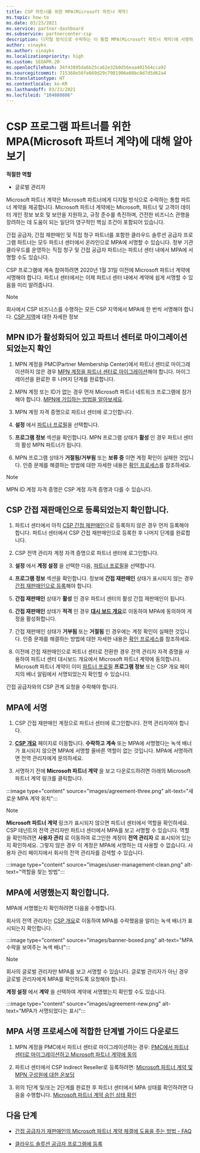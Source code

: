 ```yaml
---
title: CSP 파트너를 위한 MPA(Microsoft 파트너 계약)
ms.topic: how-to
ms.date: 03/23/2021
ms.service: partner-dashboard
ms.subservice: partnercenter-csp
description: 디지털 방식으로 수락하는 이 통합 MPA(Microsoft 파트너 계약)에 서명하고 확인하기 위한 Microsoft CSP 파트너 요구 사항에 대해 알아봅니다.
author: vinayks
ms.author: vinayks
ms.localizationpriority: high
ms.custom: SEOAPR.20
ms.openlocfilehash: 34f43895da6b25ca62e32b0d56eaa401564cca92
ms.sourcegitcommit: 715368e56fe669d29c7981906e08bc8d7d5d62a4
ms.translationtype: HT
ms.contentlocale: ko-KR
ms.lasthandoff: 03/23/2021
ms.locfileid: "104880806"
---
```

# <a name="learn-about-the-microsoft-partner-agreement-mpa-for-csp-program-partners"></a>CSP 프로그램 파트너를 위한 MPA(Microsoft 파트너 계약)에 대해 알아보기

**적절한 역할**

- 글로벌 관리자

Microsoft 파트너 계약은 Microsoft 파트너에게 디지털 방식으로 수락하는 통합 파트너 계약을 제공합니다. Microsoft 파트너 계약에는 Microsoft, 파트너 및 고객이 데이터 개인 정보 보호 및 보안을 지원하고, 규정 준수를 촉진하며, 건전한 비즈니스 관행을 장려하는 데 도움이 되는 일단의 영구적인 핵심 조건이 포함되어 있습니다.

간접 공급자, 간접 재판매인 및 직접 청구 파트너를 포함한 클라우드 솔루션 공급자 프로그램 파트너는 모두 파트너 센터에서 온라인으로 MPA에 서명할 수 있습니다. 정부 기관 클라우드를 운영하는 직접 청구 및 간접 공급자 파트너는 파트너 센터 내에서 MPA에 서명할 수도 있습니다.

CSP 프로그램에 계속 참여하려면 2020년 1월 31일 이전에 Microsoft 파트너 계약에 서명해야 합니다. 파트너 센터에서는 이제 파트너 센터 내에서 계약에 쉽게 서명할 수 있음을 미리 알려줍니다.

>[!NOTE]
>회사에서 CSP 비즈니스를 수행하는 모든 CSP 지역에서 MPA에 한 번씩 서명해야 합니다. [CSP 지역](regional-authorization-overview.md)에 대한 자세한 정보 

## <a name="verify-your-mpn-id-is-active-and-migrated-to-partner-center"></a>MPN ID가 활성화되어 있고 파트너 센터로 마이그레이션되었는지 확인

1. MPN 계정을 PMC(Partner Membership Center)에서 파트너 센터로 마이그레이션하지 않은 경우 [MPN 계정을 파트너 센터로 마이그레이션](move-pmc-pc-map.md)해야 합니다. 마이그레이션을 완료한 후 나머지 단계를 완료합니다. 

1. MPN 계정 또는 ID가 없는 경우 먼저 Microsoft 파트너 네트워크 프로그램에 참가해야 합니다. [MPN에 가입하는 방법을 알아보세요](mpn-create-a-partner-center-account.md).

1. MPN 계정 자격 증명으로 파트너 센터에 로그인합니다.
 
1. **설정** 에서 [파트너 프로필](https://partner.microsoft.com/pcv/accountsettings/connectedpartnerprofile)을 선택합니다.

1. **프로그램 정보** 섹션을 확인합니다. MPN 프로그램 상태가 **활성** 인 경우 파트너 센터의 활성 MPN 파트너가 됩니다.
 
1. MPN 프로그램 상태가 **거절됨/거부됨** 또는 **보류 중** 이면 계정 확인이 실패한 것입니다. 인증 문제를 해결하는 방법에 대한 자세한 내용은 [확인 프로세스](verification-responses.md)를 참조하세요.



>[!NOTE]
>MPN ID 계정 자격 증명은 CSP 계정 자격 증명과 다를 수 있습니다.

## <a name="confirm-you-are-enrolled-as-a-csp-indirect-reseller"></a>CSP 간접 재판매인으로 등록되었는지 확인합니다.

1. 파트너 센터에서 아직 [CSP 간접 재판매인](indirect-reseller-tasks-in-partner-center.md)으로 등록하지 않은 경우 먼저 등록해야 합니다. 파트너 센터에서 CSP 간접 재판매인으로 등록한 후 나머지 단계를 완료합니다.

1. CSP 전역 관리자 계정 자격 증명으로 파트너 센터에 로그인합니다.

1. **설정** 에서 **계정 설정** 을 선택한 다음, [파트너 프로필](https://partner.microsoft.com/pcv/accountsettings/partnerprofile)을 선택합니다.

1. **프로그램 정보** 섹션을 확인합니다. 정보에 **간접 재판매인** 상태가 표시되지 않는 경우 [간접 재판매인으로 등록](indirect-reseller-tasks-in-partner-center.md)해야 합니다.

1. **간접 재판매인** 상태가 **활성** 인 경우 파트너 센터의 활성 간접 재판매인이 됩니다.
 
4. **간접 재판매인** 상태가 **적격** 인 경우 [**대시 보드 개요**](https://partner.microsoft.com/pcv/dashboard/overview)로 이동하여 MPA에 동의하여 계정을 활성화합니다.
 
1. 간접 재판매인 상태가 **거부됨** 또는 **거절됨** 인 경우에는 계정 확인이 실패한 것입니다. 인증 문제를 해결하는 방법에 대한 자세한 내용은 [확인 프로세스](verification-responses.md)를 참조하세요.

1. 이전에 간접 재판매인으로 파트너 센터로 전환한 경우 전역 관리자 자격 증명을 사용하여 파트너 센터 대시보드 개요에서 Microsoft 파트너 계약에 동의합니다. Microsoft 파트너 계약이 이미 [파트너 프로필](https://partner.microsoft.com/pcv/accountsettings/partnerprofile) **프로그램 정보** 또는 CSP 개요 페이지의 배너 알림에서 서명되었는지 확인할 수 있습니다.

간접 공급자와의 CSP 관계 요청을 수락해야 합니다.

## <a name="sign-the-mpa"></a>MPA에 서명

1. CSP 간접 재판매인 계정으로 파트너 센터에 로그인합니다. 전역 관리자여야 합니다.
1. **[CSP 개요](https://partner.microsoft.com/pcv/dashboard/overview)** 페이지로 이동합니다.  **수락하고 계속** 또는 MPA에 서명했다는 녹색 배너가 표시되지 않으면 MPA에 서명할 올바른 역할이 없는 것입니다. MPA에 서명하려면 전역 관리자에게 문의하세요.

1. 서명하기 전에 **Microsoft 파트너 계약** 을 보고 다운로드하려면 아래의 Microsoft 파트너 계약 링크를 클릭합니다.

:::image type="content" source="images/agreement-three.png" alt-text="새로운 MPA 계약 위치":::

>[!NOTE]
>**Microsoft 파트너 계약** 링크가 표시되지 않으면 파트너 센터에서 역할을 확인하세요. CSP 테넌트의 전역 관리자만 파트너 센터에서 MPA를 보고 서명할 수 있습니다. 역할을 확인하려면 **사용자 관리** 로 이동하여 로그인한 계정이 **전역 관리자** 로 표시되어 있는지 확인하세요. 그렇지 않은 경우 이 계정은 MPA에 서명하는 데 사용할 수 없습니다. 사용자 관리 페이지에서 회사의 전역 관리자를 검색할 수 있습니다.

:::image type="content" source="images/user-management-clean.png" alt-text="역할을 찾는 방법":::

## <a name="verify-that-you-have-signed-the-mpa"></a>MPA에 서명했는지 확인합니다.

MPA에 서명했는지 확인하려면 다음을 수행합니다.

 회사의 전역 관리자는 [CSP 개요](https://partner.microsoft.com/pcv/dashboard/overview)로 이동하여 MPA를 수락했음을 알리는 녹색 배너가 표시되는지 확인합니다.

 
:::image type="content" source="images/banner-boxed.png" alt-text="MPA 수락을 보여주는 녹색 배너":::

>[!NOTE]
>회사의 글로벌 관리자만 MPA를 보고 서명할 수 있습니다. 글로벌 관리자가 아닌 경우 글로벌 관리자에게 MPA를 확인하도록 요청해야 합니다.

**계정 설정** 에서 **계약** 을 선택하여 계약에 서명했는지 확인할 수도 있습니다.

:::image type="content" source="images/agreement-new.png" alt-text="MPA가 서명되었다는 표시":::


## <a name="download-the-step-by-step-guide-thats-right-for-where-you-are-in-the-mpa-signing-process"></a>MPA 서명 프로세스에 적합한 단계별 가이드 다운로드

1. MPN 계정을 PMC에서 파트너 센터로 마이그레이션하는 경우: [PMC에서 파트너 센터로 마이그레이션하고 Microsoft 파트너 계약에 동의](https://assetsprod.microsoft.com/mpn/migrate-pmc-pc-mpa-guide.pptx)

2. 파트너 센터에서 CSP Indirect Reseller로 등록하려면: [Microsoft 파트너 계약 및 MPN 구성원에 대한 온보딩](https://assetsprod.microsoft.com/mpn/onboard-pc-csp-mpn-mpa-guide.pptx)

3. 위의 1단계 및/또는 2단계를 완료한 후 파트너 센터에서 MPA 상태를 확인하려면 다음을 수행합니다. [Microsoft 파트너 계약 승인 상태 확인](https://assetsprod.microsoft.com/mpn/verify-mpa-acceptance-status.pptx)
 
## <a name="next-steps"></a>다음 단계

- [간접 공급자가 재판매인의 Microsoft 파트너 계약 체결에 도움을 주는 방법 - FAQ](mpa-indirect-provider-faq.md)

- [클라우드 솔루션 공급자 프로그램에 등록](indirect-reseller-tasks-in-partner-center.md)
